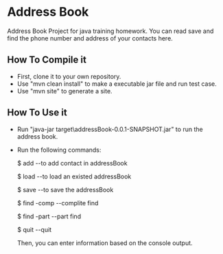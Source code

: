 # Address Book

Address Book Project for java training homework.
You can read save and find the phone number and address of your contacts here.

## How To Compile it

* First, clone it to your own repository.
* Use "mvn clean install" to make a executable jar file and run test case.
* Use "mvn site" to generate a site.

## How To Use it

* Run "java-jar target\addressBook-0.0.1-SNAPSHOT.jar" to run the address book.
* Run the following commands:

	$ add		--to add contact in addressBook

	$ load		--to load an existed addressBook

	$ save		--to save the addressBook

	$ find -comp	--complite find

	$ find -part	--part find

	$ quit 		--quit

  Then, you can enter information based on the console output.